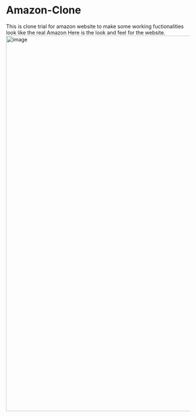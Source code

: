 # Amazon-Clone
This is clone trial for amazon website to make some working fuctionalities look like the real Amazon
Here is the look and feel for the website.
<img width="1705" height="1029" alt="image" src="https://github.com/user-attachments/assets/bf7e8cba-c5cb-43a0-bf9c-5acae33c7760" />
